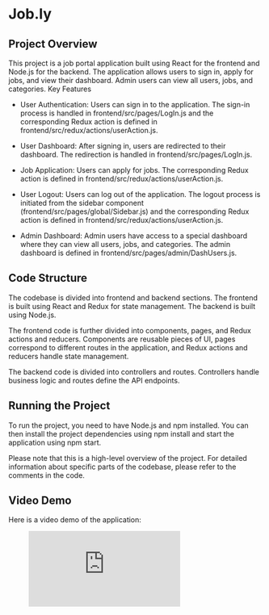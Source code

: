 # Job.ly

## Project Overview

This project is a job portal application built using React for the frontend and Node.js for the backend. The application allows users to sign in, apply for jobs, and view their dashboard. Admin users can view all users, jobs, and categories.
Key Features

- User Authentication: Users can sign in to the application. The sign-in process is handled in frontend/src/pages/LogIn.js and the corresponding Redux action is defined in frontend/src/redux/actions/userAction.js.

- User Dashboard: After signing in, users are redirected to their dashboard. The redirection is handled in frontend/src/pages/LogIn.js.

- Job Application: Users can apply for jobs. The corresponding Redux action is defined in frontend/src/redux/actions/userAction.js.

- User Logout: Users can log out of the application. The logout process is initiated from the sidebar component (frontend/src/pages/global/Sidebar.js) and the corresponding Redux action is defined in frontend/src/redux/actions/userAction.js.

- Admin Dashboard: Admin users have access to a special dashboard where they can view all users, jobs, and categories. The admin dashboard is defined in frontend/src/pages/admin/DashUsers.js.

## Code Structure

The codebase is divided into frontend and backend sections. The frontend is built using React and Redux for state management. The backend is built using Node.js.

The frontend code is further divided into components, pages, and Redux actions and reducers. Components are reusable pieces of UI, pages correspond to different routes in the application, and Redux actions and reducers handle state management.

The backend code is divided into controllers and routes. Controllers handle business logic and routes define the API endpoints.

## Running the Project

To run the project, you need to have Node.js and npm installed. You can then install the project dependencies using npm install and start the application using npm start.

Please note that this is a high-level overview of the project. For detailed information about specific parts of the codebase, please refer to the comments in the code.

## Video Demo

Here is a video demo of the application:

<figure class="video_container">
  <iframe src="https://www.youtube.com/embed/J3DC5GCEh30?si=1S_bBoeBwRkc1Zcy" frameborder="0" allowfullscreen="true"> </iframe>
</figure>

